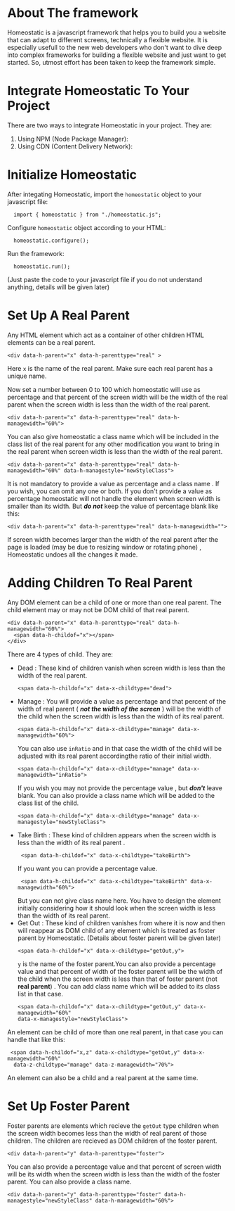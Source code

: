 
# About The framework
Homeostatic is a javascript framework that helps you to build you a website that can adapt to different screens, technically a flexible website. It is especially usefull to the new web 
developers who don't want to dive deep into complex frameworks for building a flexible website and just want to get started. So, utmost effort has been taken to keep the framework simple.

# Integrate Homeostatic To Your Project
There are two ways to integrate Homeostatic in your project. They are:
 1. Using NPM (Node Package Manager):
 2. Using CDN (Content Delivery Network):

# Initialize Homeostatic
After integating Homeostatic, import the `homeostatic` object to your javascript file:


```
  import { homeostatic } from "./homeostatic.js";
```
Configure `homeostatic` object according to your HTML:

```
  homeostatic.configure();
```
Run the framework:

```
  homeostatic.run();
```
 (Just paste the code to your javascript file if you do not understand anything, details will be given later)

# Set Up A Real Parent
 Any HTML element which act as a container of other children HTML elements can be a real parent. 
 ```
 <div data-h-parent="x" data-h-parenttype="real" >
 ```
Here `x` is the name of the real parent. Make sure each real parent has a unique name.

Now set a number between 0 to 100 which homeostatic will use as percentage and that percent of the screen width will be the width of the real parent when the screen width is less than the width of the real parent. 
```
<div data-h-parent="x" data-h-parenttype="real" data-h-managewidth="60%">
```
You can also give homeostatic a class name which will be included in the class list of the real parent for any other modification you want to bring in the real parent when screen width is less than the width of the real parent.
```
<div data-h-parent="x" data-h-parenttype="real" data-h-managewidth="60%" data-h-managestyle="newStyleClass">
```
It is not mandatory to provide a value as percentage and a class name . If you wish, you can omit any one or both.
If you don't provide a value as percentage homeostatic will not handle the element when screen width is smaller than its width. 
But _**do not**_ keep the value of percentage blank like this:
```
<div data-h-parent="x" data-h-parenttype="real" data-h-managewidth="">
```
If screen width becomes larger than the width of the real parent after the page is loaded (may be due to resizing window or rotating phone) , Homeostatic undoes all the changes it made.
# Adding Children To Real Parent
Any DOM element can be a child of one or more than one real parent. The child element may or may not be DOM child of that real parent.
```
<div data-h-parent="x" data-h-parenttype="real" data-h-managewidth="60%">
  <span data-h-childof="x"></span>
</div>
```
There are 4 types of child. They are:
- Dead : These kind of children vanish when screen width is less than the width of 
  the real parent.
  ```
  <span data-h-childof="x" data-x-childtype="dead">
  ```
- Manage : You will provide a value as percentage and that percent of the width of 
  real parent ( _**not the width of the screen**_ ) will be the width of the child
  when the screen width is less than the width of its real parent.
  ```
  <span data-h-childof="x" data-x-childtype="manage" data-x-managewidth="60%">
  ```
  You can also use `inRatio` and in that case the width of the child will be
  adjusted with its real parent accordingthe ratio of their initial width.
  ```
  <span data-h-childof="x" data-x-childtype="manage" data-x-managewidth="inRatio">
  ```
  If you wish you may not provide the percentage value , but _**don't**_ leave 
  blank.
  You can also provide a class name which will be added to the class list of the 
  child.
  ```
  <span data-h-childof="x" data-x-childtype="manage" data-x- 
  managestyle="newStyleClass">
  ```
- Take Birth : These kind of children appears when the screen width is less than the 
  width of its real parent .
  ```
   <span data-h-childof="x" data-x-childtype="takeBirth">
  ```
  If you want you can provide a percentage value.
  ```
   <span data-h-childof="x" data-x-childtype="takeBirth" data-x-managewidth="60%">
  ```
  But you can not give class name here. You have to design the element initially 
  considering how it should look when the screen width is less than the width of 
  its real parent.
- Get Out : These kind of children vanishes from where it is now and then will 
  reappear as DOM child of any element which is treated as foster parent by 
  Homeostatic. (Details about foster parent will be given later)
  ```
  <span data-h-childof="x" data-x-childtype="getOut,y">
  ```
  `y` is the name of the foster parent.You can also provide a percentage value and 
  that percent of width of the foster parent will be the width of the child when 
  the screen width is less than that of foster parent (not **real parent**) . You 
  can add class name which will be added to its class list in that case. 
  ```
  <span data-h-childof="x" data-x-childtype="getOut,y" data-x-managewidth="60%" 
  data-x-managestyle="newStyleClass">
  ```
An element can be child of more than one real parent, in that case you can handle that like this:
```
 <span data-h-childof="x,z" data-x-childtype="getOut,y" data-x-managewidth="60%" 
  data-z-childtype="manage" data-z-managewidth="70%">
```
An element can also be a child and a real parent at the same time.
# Set Up Foster Parent 
Foster parents are elements which recieve the `getOut` type children when the screen width becomes less than the width of real parent of those children. The children are recieved as DOM children of the foster parent.
```
<div data-h-parent="y" data-h-parenttype="foster">
```
You can also provide a percentage value and that percent of screen width will be its width when the screen width is less than the width of the foster parent. You can also provide a class name.
```
<div data-h-parent="y" data-h-parenttype="foster" data-h-managestyle="newStyleClass" data-h-managewidth="60%">
```

  
  
    
